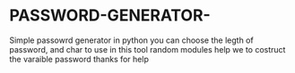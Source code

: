 # PASSWORD-GENERATOR-
Simple passowrd generator in python
you can choose the legth of password, and char to use
in this tool random modules help we to costruct the varaible password
thanks for help
